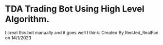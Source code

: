 # TDA Trading Bot Using High Level Algorithm.

I creat this bot manually and it goes well I think.
Created By RedJed_RealFan on 14/1/2023
